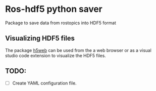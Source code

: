 # Ros-hdf5 python saver

Package to save data from rostopics into HDF5 format


## Visualizing HDF5 files

The package [h5web][1] can be used from the a web browser or as a visual studio code extension to visualize the HDF5 files.

[1]: https://github.com/silx-kit/h5web


## TODO:

- [ ] Create YAML configuration file. 